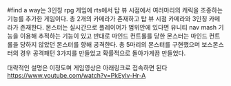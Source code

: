 #find a way는 3인칭 rpg 게임에 rts에서 탑 뷰 시점에서 여러마리의 캐릭을 조종하는 기능를 추가한 게임이다.
총 2개의 카메라가 존재하고 탑 뷰 시점 카메라와 3인칭 카메라가 존재한다.
몬스터는 실시간으로 플레이어가 범위안에 있다면 유니티 nav mash 기능을 이용해 추적하는 기능이 있고 
반대로 마인드 컨트롤를 당한 몬스터는 마인드 컨트롤을 당하지 않았던 몬스터를 향해 공격한다.
총 5마리의 몬스터를 구현했으며 보스몬스터의 경우 공격패턴 3가지를 만들었고 확률적으로 돌아가게끔 만들었다.

대략적인 설명은 이정도며 게임영상은 아래링크로 접속하면 된다
https://www.youtube.com/watch?v=PkEylv-Hr-A
